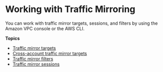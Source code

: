 # Working with Traffic Mirroring<a name="working-with-traffic-mirroring"></a>

You can work with traffic mirror targets, sessions, and filters by using the Amazon VPC console or the AWS CLI\.

**Topics**
+ [Traffic mirror targets](traffic-mirroring-target.md)
+ [Cross\-account traffic mirror targets](cross-account-traffic-mirroring-targets.md)
+ [Traffic mirror filters](traffic-mirroring-filter.md)
+ [Traffic mirror sessions](traffic-mirroring-session.md)